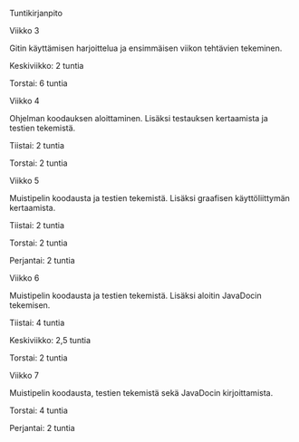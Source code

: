 Tuntikirjanpito

Viikko 3

Gitin käyttämisen harjoittelua ja ensimmäisen viikon tehtävien tekeminen. 

Keskiviikko: 2 tuntia

Torstai: 6 tuntia

Viikko 4

Ohjelman koodauksen aloittaminen. Lisäksi testauksen kertaamista ja testien tekemistä.

Tiistai: 2 tuntia

Torstai: 2 tuntia

Viikko 5

Muistipelin koodausta ja testien tekemistä. Lisäksi graafisen käyttöliittymän kertaamista.

Tiistai: 2 tuntia

Torstai: 2 tuntia

Perjantai: 2 tuntia

Viikko 6

Muistipelin koodausta ja testien tekemistä. Lisäksi aloitin JavaDocin tekemisen.

Tiistai: 4 tuntia

Keskiviikko: 2,5 tuntia

Torstai: 2 tuntia

Viikko 7

Muistipelin koodausta, testien tekemistä sekä JavaDocin kirjoittamista.

Torstai: 4 tuntia

Perjantai: 2 tuntia

